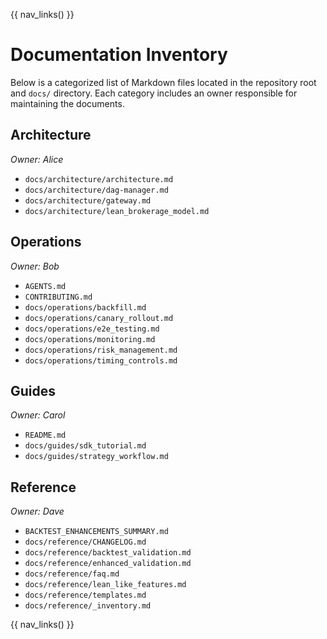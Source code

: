 {{ nav_links() }}

# Documentation Inventory

Below is a categorized list of Markdown files located in the repository root and `docs/` directory. Each category includes an owner responsible for maintaining the documents.

## Architecture
*Owner: Alice*

- `docs/architecture/architecture.md`
- `docs/architecture/dag-manager.md`
- `docs/architecture/gateway.md`
- `docs/architecture/lean_brokerage_model.md`

## Operations
*Owner: Bob*

- `AGENTS.md`
- `CONTRIBUTING.md`
- `docs/operations/backfill.md`
- `docs/operations/canary_rollout.md`
- `docs/operations/e2e_testing.md`
- `docs/operations/monitoring.md`
- `docs/operations/risk_management.md`
- `docs/operations/timing_controls.md`

## Guides
*Owner: Carol*

- `README.md`
- `docs/guides/sdk_tutorial.md`
- `docs/guides/strategy_workflow.md`

## Reference
*Owner: Dave*

- `BACKTEST_ENHANCEMENTS_SUMMARY.md`
- `docs/reference/CHANGELOG.md`
- `docs/reference/backtest_validation.md`
- `docs/reference/enhanced_validation.md`
- `docs/reference/faq.md`
- `docs/reference/lean_like_features.md`
- `docs/reference/templates.md`
- `docs/reference/_inventory.md`

{{ nav_links() }}

